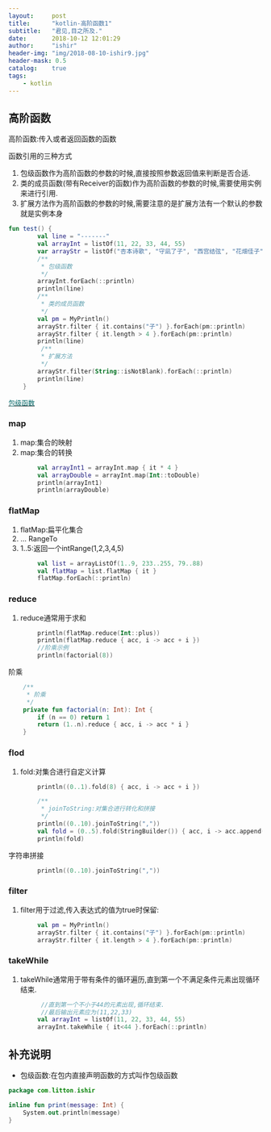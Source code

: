 ```yaml
---
layout:     post
title:      "kotlin-高阶函数1"
subtitle:   "君见,目之所及."
date:       2018-10-12 12:01:29
author:     "ishir"
header-img: "img/2018-08-10-ishir9.jpg"
header-mask: 0.5
catalog:    true
tags:
    - kotlin
---
```

**<font size="5">  </font>**
<!--上标:º ¹ ² ³ ⁴⁵ ⁶ ⁷ ⁸ ⁹ ⁺ ⁻ ⁼ ⁽ ⁾ ⁿ ′ ½下标:₀ ₁ ₂ ₃ ₄ ₅ ₆ ₇ ₈ ₉ ₊ ₋ ₌ ₍ ₎-->


## 高阶函数



高阶函数:传入或者返回函数的函数

函数引用的三种方式

1. 包级函数作为高阶函数的参数的时候,直接按照参数返回值来判断是否合适.
1. 类的成员函数(带有Receiver的函数)作为高阶函数的参数的时候,需要使用实例来进行引用.
1. 扩展方法作为高阶函数的参数的时候,需要注意的是扩展方法有一个默认的参数就是实例本身

```kotlin
fun test() {
        val line = "-------"
        val arrayInt = listOf(11, 22, 33, 44, 55)
        var arrayStr = listOf("杏本诗歌", "守凪了子", "西宫结弦", "花畑佳子", "冈部伦太郎", "")
        /**
         * 包级函数
         */
        arrayInt.forEach(::println)
        println(line)
        /**
         * 类的成员函数
         */
        val pm = MyPrintln()
        arrayStr.filter { it.contains("子") }.forEach(pm::println)
        arrayStr.filter { it.length > 4 }.forEach(pm::println)
        println(line)
         /**
         * 扩展方法
         */
        arrayStr.filter(String::isNotBlank).forEach(::println)
        println(line)
    }
```
[<font size="2" color="#006666">包级函数</font>](#package )

### map

1. map:集合的映射
2. map:集合的转换


```kt
        val arrayInt1 = arrayInt.map { it * 4 }
        val arrayDouble = arrayInt.map(Int::toDouble)
        println(arrayInt1)
        println(arrayDouble)
```

### flatMap

1. flatMap:扁平化集合
2. ... RangeTo
3. 1..5:返回一个intRange(1,2,3,4,5)

```kt
        val list = arrayListOf(1..9, 233..255, 79..88)
        val flatMap = list.flatMap { it }
        flatMap.forEach(::println)
```

### reduce

1. reduce通常用于求和

```kt
        println(flatMap.reduce(Int::plus))
        println(flatMap.reduce { acc, i -> acc + i })
        //阶乘示例
        println(factorial(8))
```

阶乘

```kt
    /**
     * 阶乘
     */
    private fun factorial(n: Int): Int {
        if (n == 0) return 1
        return (1..n).reduce { acc, i -> acc * i }
    }
```

### flod

1. fold:对集合进行自定义计算

```kt
        println((0..1).fold(8) { acc, i -> acc + i })

        /**
         * joinToString:对集合进行转化和拼接
         */
        println((0..10).joinToString(","))
        val fold = (0..5).fold(StringBuilder()) { acc, i -> acc.append(i).append(",") }
        println(fold)

```

字符串拼接

```kt
        println((0..10).joinToString(","))
```

### filter

1. filter用于过滤,传入表达式的值为true时保留:

```kt
     	val pm = MyPrintln()
        arrayStr.filter { it.contains("子") }.forEach(pm::println)
        arrayStr.filter { it.length > 4 }.forEach(pm::println)
```

### takeWhile

1. takeWhile通常用于带有条件的循环遍历,直到第一个不满足条件元素出现循环结束.

```kt
		 //直到第一个不小于44的元素出现,循环结束.
		 //最后输出元素应为(11,22,33)
        val arrayInt = listOf(11, 22, 33, 44, 55)
        arrayInt.takeWhile { it<44 }.forEach(::println)
```
## 补充说明


<p id = "package"></p>

- 包级函数:在包内直接声明函数的方式叫作包级函数

```kotlin
package com.litton.ishir

inline fun print(message: Int) {
    System.out.println(message)
}
```
